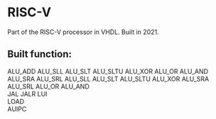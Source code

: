 # RISC-V
Part of the RISC-V processor in VHDL. Built in 2021.

## Built function: 
ALU_ADD ALU_SLL ALU_SLT ALU_SLTU ALU_XOR ALU_OR ALU_AND ALU_SRA ALU_SRL ALU_SLL ALU_SLT ALU_SLTU ALU_XOR ALU_SRA ALU_SRL ALU_OR ALU_AND  
JAL JALR LUI  
LOAD  
AUIPC  
